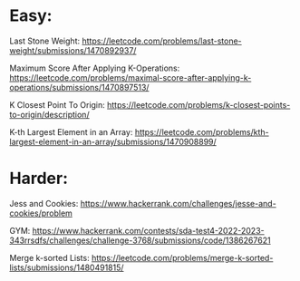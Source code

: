 # Easy:

Last Stone Weight: https://leetcode.com/problems/last-stone-weight/submissions/1470892937/

Maximum Score After Applying K-Operations: https://leetcode.com/problems/maximal-score-after-applying-k-operations/submissions/1470897513/

K Closest Point To Origin: https://leetcode.com/problems/k-closest-points-to-origin/description/

K-th Largest Element in an Array: https://leetcode.com/problems/kth-largest-element-in-an-array/submissions/1470908899/

# Harder:

Jess and Cookies: https://www.hackerrank.com/challenges/jesse-and-cookies/problem

GYM: https://www.hackerrank.com/contests/sda-test4-2022-2023-343rrsdfs/challenges/challenge-3768/submissions/code/1386267621

Merge k-sorted Lists: https://leetcode.com/problems/merge-k-sorted-lists/submissions/1480491815/
